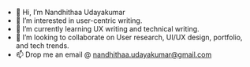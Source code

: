 - 👋 Hi, I’m Nandhithaa Udayakumar
- 👀 I’m interested in user-centric writing.
- 🌱 I’m currently learning UX writing and technical writing.
- 💞️ I’m looking to collaborate on User research, UI/UX design, portfolio, and tech trends.
- 📫 Drop me an email @ nandhithaa.udayakumar@gmail.com

<!---
NandhithaaUdayakumar/NandhithaaUdayakumar is a ✨ special ✨ repository because its `README.md` (this file) appears on your GitHub profile.
You can click the Preview link to take a look at your changes.
--->
